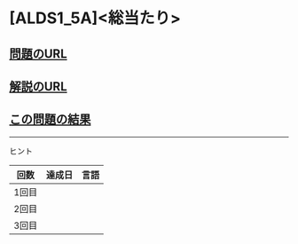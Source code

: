 # \[ALDS1_5A\]\<総当たり\>

## [問題のURL](https://onlinejudge.u-aizu.ac.jp/problems/ALDS1_5_A)

## [解説のURL](https://onlinejudge.u-aizu.ac.jp/resources/commentaries/ALDS1_5_A/ja/post?general=Algorithm)

## [この問題の結果](https://onlinejudge.u-aizu.ac.jp/solutions/problem/ALDS1_5_A)

---

ヒント

| 回数 | 達成日 | 言語 |
| --- | ----- | ---- |
| 1回目 |  |  |
| 2回目 |  |  |
| 3回目 |  |  |
